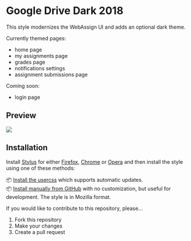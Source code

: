 # Google Drive Dark 2018
This style modernizes the WebAssign UI and adds an optional dark theme.

Currently themed pages:
- home page
- my assignments page
- grades page
- notifications settings
- assignment submissions page

Coming soon:
- login page

## Preview
![](160504_after.png)

## Installation

Install [Stylus](https://add0n.com/stylus.html) for either [Firefox](https://addons.mozilla.org/en-US/firefox/addon/styl-us/), [Chrome](https://chrome.google.com/webstore/detail/stylus/clngdbkpkpeebahjckkjfobafhncgmne) or [Opera](https://addons.opera.com/en-gb/extensions/details/stylus/) and then install the style using one of these methods:

📦 [Install the usercss](https://github.com/jackbuehner/google-drive-dark/raw/master/webassign.user.css) which supports automatic updates.<br>
📦 [Install manually from GitHub](https://github.com/jackbuehner/google-drive-dark/raw/master/webassign.css) with no customization, but useful for development. The style is in Mozilla format.<br>


If you would like to contribute to this repository, please...

1. Fork this repository
1. Make your changes
1. Create a pull request
